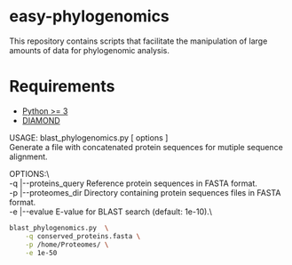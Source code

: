 # easy-phylogenomics
This repository contains scripts that facilitate the manipulation of large amounts of data for phylogenomic analysis.

# Requirements #

- [Python >= 3](https://www.python.org/downloads/)
- [DIAMOND](https://github.com/bbuchfink/diamond) 


USAGE:  blast_phylogenomics.py [ options ]\
Generate a file with concatenated protein sequences for mutiple sequence alignment.
  
OPTIONS:\  
  -q |--proteins_query	Reference protein sequences in FASTA format.\
  -p |--proteomes_dir	Directory containing protein sequences files in FASTA format.\
  -e |--evalue		E-value for BLAST search (default: 1e-10).\

```bash
blast_phylogenomics.py  \
	-q conserved_proteins.fasta \
	-p /home/Proteomes/ \
	-e 1e-50
```

